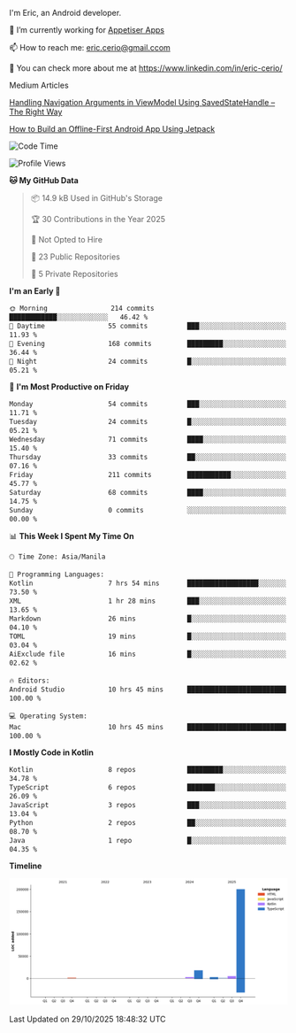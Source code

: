 
I'm Eric, an Android developer.

🔭 I’m currently working for [Appetiser Apps](http://appetiser.com.au)

📫 How to reach me: eric.cerio@gmail.ccom

👀 You can check more about me at https://www.linkedin.com/in/eric-cerio/

Medium Articles

[Handling Navigation Arguments in ViewModel Using SavedStateHandle – The Right Way](https://medium.com/@eric.cerio/handling-navigation-arguments-in-viewmodel-using-savedstatehandle-the-right-way-d17771158126)

[How to Build an Offline-First Android App Using Jetpack](https://medium.com/@eric.cerio/how-to-build-an-offline-first-android-app-using-jetpack-0db1ef3cfa04)

<!--START_SECTION:waka-->
![Code Time](http://img.shields.io/badge/Code%20Time-1%2C519%20hrs%208%20mins-blue)

![Profile Views](http://img.shields.io/badge/Profile%20Views-0-blue)

**🐱 My GitHub Data** 

> 📦 14.9 kB Used in GitHub's Storage 
 > 
> 🏆 30 Contributions in the Year 2025
 > 
> 🚫 Not Opted to Hire
 > 
> 📜 23 Public Repositories 
 > 
> 🔑 5 Private Repositories 
 > 
**I'm an Early 🐤** 

```text
🌞 Morning                214 commits         ████████████░░░░░░░░░░░░░   46.42 % 
🌆 Daytime                55 commits          ███░░░░░░░░░░░░░░░░░░░░░░   11.93 % 
🌃 Evening                168 commits         █████████░░░░░░░░░░░░░░░░   36.44 % 
🌙 Night                  24 commits          █░░░░░░░░░░░░░░░░░░░░░░░░   05.21 % 
```
📅 **I'm Most Productive on Friday** 

```text
Monday                   54 commits          ███░░░░░░░░░░░░░░░░░░░░░░   11.71 % 
Tuesday                  24 commits          █░░░░░░░░░░░░░░░░░░░░░░░░   05.21 % 
Wednesday                71 commits          ████░░░░░░░░░░░░░░░░░░░░░   15.40 % 
Thursday                 33 commits          ██░░░░░░░░░░░░░░░░░░░░░░░   07.16 % 
Friday                   211 commits         ███████████░░░░░░░░░░░░░░   45.77 % 
Saturday                 68 commits          ████░░░░░░░░░░░░░░░░░░░░░   14.75 % 
Sunday                   0 commits           ░░░░░░░░░░░░░░░░░░░░░░░░░   00.00 % 
```


📊 **This Week I Spent My Time On** 

```text
🕑︎ Time Zone: Asia/Manila

💬 Programming Languages: 
Kotlin                   7 hrs 54 mins       ██████████████████░░░░░░░   73.50 % 
XML                      1 hr 28 mins        ███░░░░░░░░░░░░░░░░░░░░░░   13.65 % 
Markdown                 26 mins             █░░░░░░░░░░░░░░░░░░░░░░░░   04.10 % 
TOML                     19 mins             █░░░░░░░░░░░░░░░░░░░░░░░░   03.04 % 
AiExclude file           16 mins             █░░░░░░░░░░░░░░░░░░░░░░░░   02.62 % 

🔥 Editors: 
Android Studio           10 hrs 45 mins      █████████████████████████   100.00 % 

💻 Operating System: 
Mac                      10 hrs 45 mins      █████████████████████████   100.00 % 
```

**I Mostly Code in Kotlin** 

```text
Kotlin                   8 repos             █████████░░░░░░░░░░░░░░░░   34.78 % 
TypeScript               6 repos             ███████░░░░░░░░░░░░░░░░░░   26.09 % 
JavaScript               3 repos             ███░░░░░░░░░░░░░░░░░░░░░░   13.04 % 
Python                   2 repos             ██░░░░░░░░░░░░░░░░░░░░░░░   08.70 % 
Java                     1 repo              █░░░░░░░░░░░░░░░░░░░░░░░░   04.35 % 
```



**Timeline**

![Lines of Code chart](https://raw.githubusercontent.com/eric-cerio/eric-cerio/main/assets/bar_graph.png)


 Last Updated on 29/10/2025 18:48:32 UTC
<!--END_SECTION:waka-->
